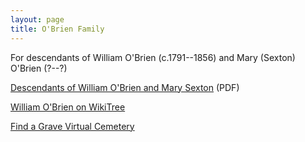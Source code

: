 ```yaml
---
layout: page
title: O'Brien Family
---
```


For descendants of William O'Brien (c.1791--1856) and Mary (Sexton) O'Brien (?--?)

[Descendants of William O'Brien and Mary Sexton](/docs/O'Brien_web.pdf) (PDF)

[William O'Brien on WikiTree](https://www.wikitree.com/wiki/O%27Brien-7890)

[Find a Grave Virtual Cemetery](https://www.findagrave.com/virtual-cemetery/1084932)

